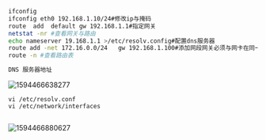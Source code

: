```bash
ifconfig
ifconfig eth0 192.168.1.10/24#修改ip与掩码
route  add  default gw 192.168.1.1#指定网关
netstat -nr #查看网关与路由
echo nameserver 19.168.1.1 >/etc/resolv.config#配置dns服务器
route add -net 172.16.0.0/24   gw 192.168.1.100#添加网段网关必须与网卡在同一地址
route -n #查看路由表

DNS 服务器地址
```

![1594466638277](../../../img/1594466638277.png)

```
vi /etc/resolv.conf
vi /etc/network/interfaces
```

```

```

![1594466880627](../../../img/1594466880627.png)

